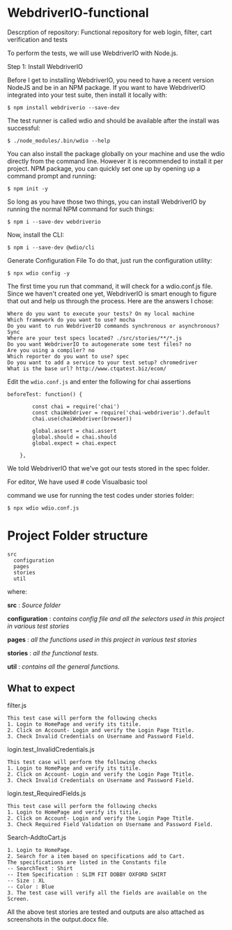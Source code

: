 # WebdriverIO-functional
Descrption of repository: Functional repository for web login, filter, cart verification and tests

To perform the tests, we will use WebdriverIO with Node.js.

Step 1: Install WebdriverIO

Before I get to installing WebdriverIO, you need to have a recent version NodeJS and be in an NPM package. If you want to have WebdriverIO integrated into your test suite, then install it locally with:

`$ npm install webdriverio --save-dev`

The test runner is called wdio and should be available after the install was successful:

`$ ./node_modules/.bin/wdio --help`

You can also install the package globally on your machine and use the wdio directly from the command line. However it is recommended to install it per project.
NPM package, you can quickly set one up by opening up a command prompt and running:

`$ npm init -y`

So long as you have those two things, you can install WebdriverIO by running the normal NPM command for such things:

`$ npm i --save-dev webdriverio`

Now, install the CLI:

`$ npm i --save-dev @wdio/cli`

Generate Configuration File
To do that, just run the configuration utility:

`$ npx wdio config -y`

The first time you run that command, it will check for a wdio.conf.js file.
Since we haven't created one yet, WebdriverIO is smart enough to figure that out and help us through the process. Here are the answers I chose:
```
Where do you want to execute your tests? On my local machine
Which framework do you want to use? mocha
Do you want to run WebdriverIO commands synchronous or asynchronous? Sync
Where are your test specs located? ./src/stories/**/*.js
Do you want WebdriverIO to autogenerate some test files? no
Are you using a compiler? no
Which reporter do you want to use? spec
Do you want to add a service to your test setup? chromedriver
What is the base url? http://www.ctqatest.biz/ecom/
```
Edit the `wdio.conf.js` and enter the following for chai assertions
```
beforeTest: function() {
		
		const chai = require('chai')
		const chaiWebdriver = require('chai-webdriverio').default
		chai.use(chaiWebdriver(browser))
		
		global.assert = chai.assert
		global.should = chai.should
		global.expect = chai.expect
		
	},
  ```
We told WebdriverIO that we've got our tests stored in the spec folder.

For editor, We have used # code Visualbasic tool

command we use for running the test codes under stories folder:

`$ npx wdio wdio.conf.js`

# Project Folder structure
```
src
  configuration
  pages
  stories
  util
```
where:

**src** : _Source folder_

**configuration** : _contains config file and all the selectors used in this project in various test stories_

**pages** : _all the functions used in this project in various test stories_

**stories** : _all the functional tests._

**util** : _contains all the general functions._

## What to expect

filter.js
```
This test case will perform the following checks 
1. Login to HomePage and verify its titile.
2. Click on Account- Login and verify the Login Page Ttitle.
3. Check Invalid Credentials on Username and Password Field.
```
login.test_InvalidCredentials.js
```
This test case will perform the following checks 
1. Login to HomePage and verify its titile.
2. Click on Account- Login and verify the Login Page Ttitle.
3. Check Invalid Credentials on Username and Password Field.
```
login.test_RequiredFields.js
```
This test case will perform the following checks 
1. Login to HomePage and verify its titile.
2. Click on Account- Login and verify the Login Page Ttitle.
3. Check Required Field Validation on Username and Password Field.
```
Search-AddtoCart.js
```
1. Login to HomePage.
2. Search for a item based on specifications add to Cart.
The specifications are listed in the Constants file
-- SearchText : Shirt
-- Item Specification : SLIM FIT DOBBY OXFORD SHIRT
-- Size : XL
-- Color : Blue
3. The test case will verify all the fields are available on the Screen.
```

All the above test stories are tested and outputs are also attached as screenshots in the output.docx file.
